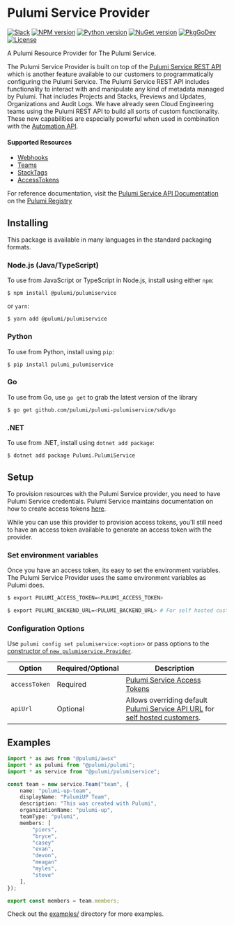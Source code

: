 # Pulumi Service Provider

[![Slack](http://www.pulumi.com/images/docs/badges/slack.svg)](https://slack.pulumi.com)
[![NPM version](https://badge.fury.io/js/%40pulumi%2Fpulumiservice.svg)](https://www.npmjs.com/package/@pulumi/pulumiservice)
[![Python version](https://badge.fury.io/py/pulumi-pulumiservice.svg)](https://pypi.org/project/pulumi-pulumiservice)
[![NuGet version](https://badge.fury.io/nu/pulumi.pulumiservice.svg)](https://badge.fury.io/nu/pulumi.pulumiservice)
[![PkgGoDev](https://pkg.go.dev/badge/github.com/pulumi/pulumi-pulumiservice/sdk/go/pulumiservice)](https://pkg.go.dev/github.com/pulumi/pulumi-pulumiservice/sdk/go)
[![License](https://img.shields.io/npm/l/%40pulumi%2Fpulumiservice.svg)](https://github.com/pulumi/pulumi-pulumiservice/blob/main/LICENSE)

A Pulumi Resource Provider for The Pulumi Service.

The Pulumi Service Provider is built on top of the [Pulumi Service REST API](https://pulumi.com/docs/reference/service-rest-api) which is another feature available to our customers to programmatically configuring the Pulumi Service. The Pulumi Service REST API includes functionality to interact with and manipulate any kind of metadata managed by Pulumi. That includes Projects and Stacks, Previews and Updates, Organizations and Audit Logs. We have already seen Cloud Engineering teams using the Pulumi REST API to build all sorts of custom functionality. These new capabilities are especially powerful when used in combination with the [Automation API](https://pulumi.com/automation).


#### Supported Resources

* [Webhooks](https://pulumi.com/docs/intro/pulumi-service/webhooks)
* [Teams](https://pulumi.com/docs/intro/pulumi-service/teams)
* [StackTags](https://pulumi.com/docs/reference/cli/pulumi_stack_tag)
* [AccessTokens](https://pulumi.com/docs/intro/pulumi-service/accounts)

For reference documentation, visit the [Pulumi Service API Documentation](https://www.pulumi.com/registry/packages/pulumiservice/api-docs/) on the [Pulumi Registry](https://www.pulumi.com/registry/packages/pulumiservice/)


## Installing

This package is available in many languages in the standard packaging formats.

### Node.js (Java/TypeScript)

To use from JavaScript or TypeScript in Node.js, install using either `npm`:

    $ npm install @pulumi/pulumiservice

or `yarn`:

    $ yarn add @pulumi/pulumiservice

### Python

To use from Python, install using `pip`:

    $ pip install pulumi_pulumiservice

### Go

To use from Go, use `go get` to grab the latest version of the library

    $ go get github.com/pulumi/pulumi-pulumiservice/sdk/go

### .NET

To use from .NET, install using `dotnet add package`:

    $ dotnet add package Pulumi.PulumiService

## Setup

To provision resources with the Pulumi Service provider, you need to have Pulumi Service credentials. Pulumi Service maintains documentation on how to create access tokens [here](https://www.pulumi.com/docs/intro/pulumi-service/accounts/#access-tokens). 

While you can use this provider to provision access tokens, you'll still need to have an access token available to generate an access token with the provider.

### Set environment variables

Once you have an access token, its easy to set the environment variables. The Pulumi Service Provider uses the same environment variables as Pulumi does.

```bash
$ export PULUMI_ACCESS_TOKEN=<PULUMI_ACCESS_TOKEN>

$ export PULUMI_BACKEND_URL=<PULUMI_BACKEND_URL> # For self hosted customers. defaults to https://api.pulumi.com
```

### Configuration Options

Use `pulumi config set pulumiservice:<option>` or pass options to the [constructor of `new pulumiservice.Provider`](https://pulumi.com/registry/packages/pulumiservice/api-docs/provider).

| Option | Required/Optional | Description |
|-----|------|----|
| `accessToken`| Required | [Pulumi Service Access Tokens](https://www.pulumi.com/docs/intro/pulumi-service/accounts/#access-tokens) |
| `apiUrl`| Optional | Allows overriding default [Pulumi Service API URL](https://www.pulumi.com/docs/reference/service-rest-api) for [self hosted customers](https://www.pulumi.com/docs/guides/self-hosted/).


## Examples
```typescript
import * as aws from "@pulumi/awsx"
import * as pulumi from "@pulumi/pulumi";
import * as service from "@pulumi/pulumiservice";

const team = new service.Team("team", {
    name: "pulumi-up-team",
    displayName: "PulumiUP Team",
    description: "This was created with Pulumi",
    organizationName: "pulumi-up",
    teamType: "pulumi",
    members: [
        "piers",
        "bryce",
        "casey"
        "evan",
        "devon",
        "meagan"
        "myles",
        "steve"
    ],
});

export const members = team.members;
```

Check out the [examples/](examples/) directory for more examples.

